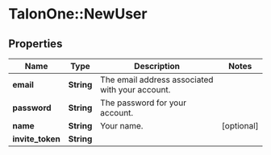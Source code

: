 # TalonOne::NewUser

## Properties
Name | Type | Description | Notes
------------ | ------------- | ------------- | -------------
**email** | **String** | The email address associated with your account. | 
**password** | **String** | The password for your account. | 
**name** | **String** | Your name. | [optional] 
**invite_token** | **String** |  | 


